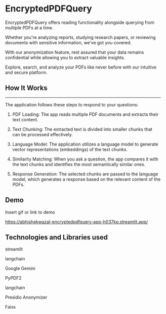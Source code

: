 
# EncryptedPDFQuery

EncryptedPDFQuery offers reading functionality alongside querying from multiple PDFs at a time. 

Whether you're analyzing reports, studying research papers, or reviewing documents with sensitive information, we've got you covered.

With our anonymization feature, rest assured that your data remains confidential while allowing you to extract valuable insights. 

Explore, search, and analyze your PDFs like never before with our intuitive and secure platform.

## How It Works
------------

The application follows these steps to respond to your questions:

1. PDF Loading: The app reads multiple PDF documents and extracts their text content.

2. Text Chunking: The extracted text is divided into smaller chunks that can be processed effectively.

3. Language Model: The application utilizes a language model to generate vector representations (embeddings) of the text chunks.

4. Similarity Matching: When you ask a question, the app compares it with the text chunks and identifies the most semantically similar ones.

5. Response Generation: The selected chunks are passed to the language model, which generates a response based on the relevant content of the PDFs.



## Demo

Insert gif or link to demo

https://abhishekwazal-encryptedpdfquery-app-h037kp.streamlit.app/
## Technologies and Libraries used

streamlit

langchain

Google Gemini

PyPDF2

langchain

Presidio Anonymizer

Faiss
